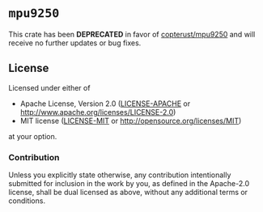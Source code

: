 # `mpu9250`

This crate has been **DEPRECATED** in favor of [copterust/mpu9250] and will
receive no further updates or bug fixes.

[copterust/mpu9250]: https://github.com/copterust/mpu9250

## License

Licensed under either of

- Apache License, Version 2.0 ([LICENSE-APACHE](LICENSE-APACHE) or
  http://www.apache.org/licenses/LICENSE-2.0)
- MIT license ([LICENSE-MIT](LICENSE-MIT) or http://opensource.org/licenses/MIT)

at your option.

### Contribution

Unless you explicitly state otherwise, any contribution intentionally submitted for inclusion in the
work by you, as defined in the Apache-2.0 license, shall be dual licensed as above, without any
additional terms or conditions.
